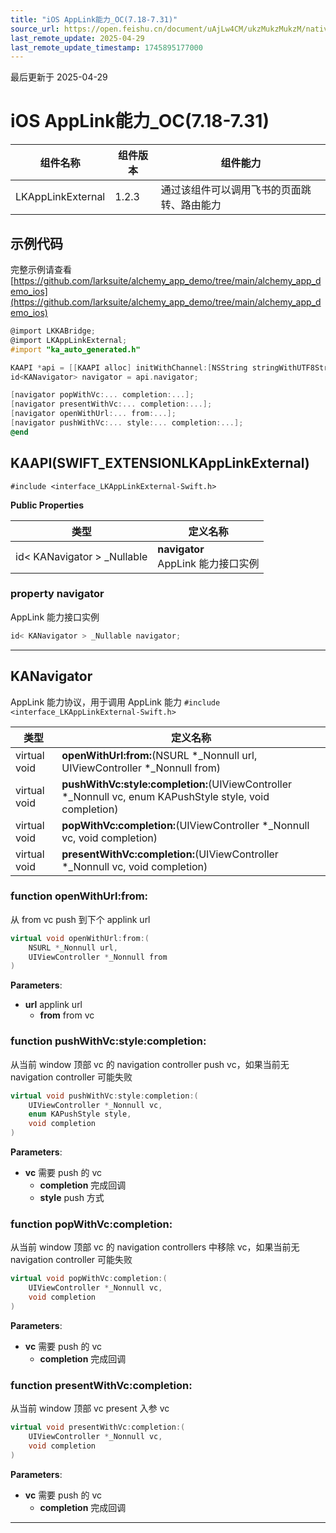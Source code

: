 ```yaml
---
title: "iOS AppLink能力_OC(7.18-7.31)"
source_url: https://open.feishu.cn/document/uAjLw4CM/ukzMukzMukzM/native-integration/open-scene-introduction/capability-components/applink-capability/ios-applink-capability_oc/ios-applink-capability_oc-718
last_remote_update: 2025-04-29
last_remote_update_timestamp: 1745895177000
---
```

最后更新于 2025-04-29

# iOS AppLink能力_OC(7.18-7.31) 

|组件名称 | 组件版本 | 组件能力 |
| ---- | ------ | -------- |
| LKAppLinkExternal | 1.2.3 | 通过该组件可以调用飞书的页面跳转、路由能力 |

## 示例代码

完整示例请查看 [https://github.com/larksuite/alchemy_app_demo/tree/main/alchemy_app_demo_ios](https://github.com/larksuite/alchemy_app_demo/tree/main/alchemy_app_demo_ios)

```objectivec
@import LKKABridge;
@import LKAppLinkExternal;
#import "ka_auto_generated.h"

KAAPI *api = [[KAAPI alloc] initWithChannel:[NSString stringWithUTF8String:getChannel()]];
id<KANavigator> navigator = api.navigator;

[navigator popWithVc:... completion:...];
[navigator presentWithVc:... completion:...];
[navigator openWithUrl:... from:...];
[navigator pushWithVc:... style:... completion:...];
@end
```

## KAAPI(SWIFT_EXTENSIONLKAppLinkExternal)

`#include <interface_LKAppLinkExternal-Swift.h>`

**Public Properties**

|       类型      | 定义名称        |
| -------------- | -------------- |
| id< KANavigator > _Nullable | **navigator** <br>AppLink 能力接口实例  |

### **property navigator**

AppLink 能力接口实例 
```cpp
id< KANavigator > _Nullable navigator;
```

-------------------------------

## KANavigator

AppLink 能力协议，用于调用 AppLink 能力 
`#include <interface_LKAppLinkExternal-Swift.h>`

|        类型     | 定义名称           |
| -------------- | -------------- |
| virtual void | **openWithUrl:from:**(NSURL *_Nonnull url, UIViewController *_Nonnull from) |
| virtual void | **pushWithVc:style:completion:**(UIViewController *_Nonnull vc, enum KAPushStyle style, void completion) |
| virtual void | **popWithVc:completion:**(UIViewController *_Nonnull vc, void completion) |
| virtual void | **presentWithVc:completion:**(UIViewController *_Nonnull vc, void completion) |

### **function openWithUrl:from:**

从 from vc push 到下个 applink url 

```cpp
virtual void openWithUrl:from:(
    NSURL *_Nonnull url,
    UIViewController *_Nonnull from
)
```

**Parameters**: 

* **url** applink url
  * **from** from vc 

### **function pushWithVc:style:completion:**

从当前 window 顶部 vc 的 navigation controller push vc，如果当前无 navigation controller 可能失败 

```cpp
virtual void pushWithVc:style:completion:(
    UIViewController *_Nonnull vc,
    enum KAPushStyle style,
    void completion
)
```

**Parameters**: 

* **vc** 需要 push 的 vc
  * **completion** 完成回调
  * **style** push 方式 

### **function popWithVc:completion:**

从当前 window 顶部 vc 的 navigation controllers 中移除 vc，如果当前无 navigation controller 可能失败 

```cpp
virtual void popWithVc:completion:(
    UIViewController *_Nonnull vc,
    void completion
)
```

**Parameters**: 

* **vc** 需要 push 的 vc
  * **completion** 完成回调 

### **function presentWithVc:completion:**

从当前 window 顶部 vc present 入参 vc 

```cpp
virtual void presentWithVc:completion:(
    UIViewController *_Nonnull vc,
    void completion
)
```

**Parameters**: 

* **vc** 需要 push 的 vc
  * **completion** 完成回调 

-------------------------------
